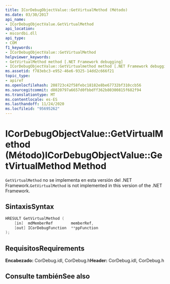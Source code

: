 ```yaml
---
title: ICorDebugObjectValue::GetVirtualMethod (Método)
ms.date: 03/30/2017
api_name:
- ICorDebugObjectValue.GetVirtualMethod
api_location:
- mscordbi.dll
api_type:
- COM
f1_keywords:
- ICorDebugObjectValue::GetVirtualMethod
helpviewer_keywords:
- GetVirtualMethod method [.NET Framework debugging]
- ICorDebugObjectValue::GetVirtualmethod method [.NET Framework debugging]
ms.assetid: f783ebc3-e952-46e6-9325-14dd2c666f21
topic_type:
- apiref
ms.openlocfilehash: 208723c42f58febc18182e8be67732bf310ccb56
ms.sourcegitcommit: d8020797a6657d0fbbdff362b80300815f682f94
ms.translationtype: MT
ms.contentlocale: es-ES
ms.lasthandoff: 11/24/2020
ms.locfileid: "95695262"
---
```

# <a name="icordebugobjectvaluegetvirtualmethod-method"></a><span data-ttu-id="bf5ee-102">ICorDebugObjectValue::GetVirtualMethod (Método)</span><span class="sxs-lookup"><span data-stu-id="bf5ee-102">ICorDebugObjectValue::GetVirtualMethod Method</span></span>

<span data-ttu-id="bf5ee-103">`GetVirtualMethod` no se implementa en esta versión del .NET Framework.</span><span class="sxs-lookup"><span data-stu-id="bf5ee-103">`GetVirtualMethod` is not implemented in this version of the .NET Framework.</span></span>  
  
## <a name="syntax"></a><span data-ttu-id="bf5ee-104">Sintaxis</span><span class="sxs-lookup"><span data-stu-id="bf5ee-104">Syntax</span></span>  
  
```cpp  
HRESULT GetVirtualMethod (  
    [in]  mdMemberRef        memberRef,  
    [out] ICorDebugFunction  **ppFunction  
);  
```  
  
## <a name="requirements"></a><span data-ttu-id="bf5ee-105">Requisitos</span><span class="sxs-lookup"><span data-stu-id="bf5ee-105">Requirements</span></span>  

 <span data-ttu-id="bf5ee-106">**Encabezado:** CorDebug.idl, CorDebug.h</span><span class="sxs-lookup"><span data-stu-id="bf5ee-106">**Header:** CorDebug.idl, CorDebug.h</span></span>  
  
## <a name="see-also"></a><span data-ttu-id="bf5ee-107">Consulte también</span><span class="sxs-lookup"><span data-stu-id="bf5ee-107">See also</span></span>
